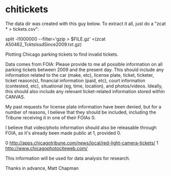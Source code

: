 # chitickets

The data dir was created with this guy below. To extract it all, just do a "zcat * > tickets.csv":

split -l1000000 --filter='gzip > $FILE.gz' <(zcat A50462_TcktsIssdSince2009.txt.gz)

Plotting Chicago parking tickets to find invalid tickets. 

Data comes from FOIA:
Please provide to me all possible information on all parking tickets between 2009 and the present day. This should include any information related to the car (make, etc), license plate, ticket, ticketer, ticket reason(s), financial information (paid, etc), court information (contested, etc), situational (eg, time, location), and photos/videos.  Ideally, this should also include any relevant ticket-related information stored within CANVAS.

My past requests for license plate information have been denied, but for a number of reasons, I believe that they should be included, including the Tribune receiving it in one of their FOIAs 0.

I believe that video/photo information should also be releasable through FOIA, as it's already been made public at 1, provided 0.

0 http://apps.chicagotribune.com/news/local/red-light-camera-tickets/
1 http://www.chicagophotociteweb.com/ 

This information will be used for data analysis for research.

Thanks in advance,
Matt Chapman
